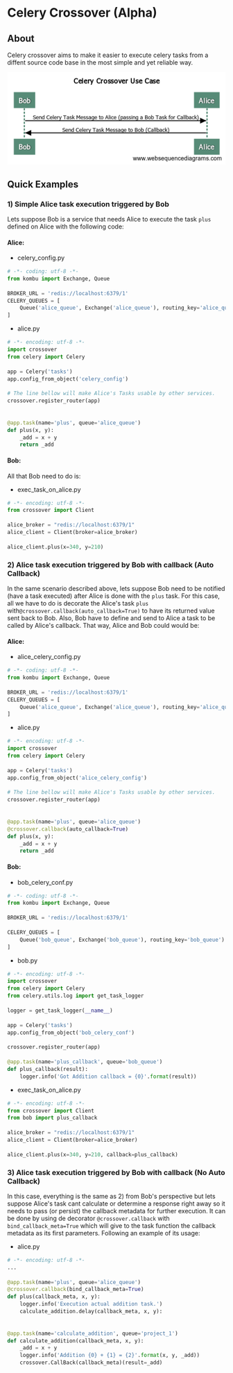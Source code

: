 # Celery Crossover (Alpha)

## About
Celery crossover aims to make it easier to execute celery tasks from a diffent source code base in the most simple and yet reliable way.

![Use Case](https://github.com/debonzi/celery_crossover/blob/master/docs/CeleryCrossoverUseCase.png)

## Quick Examples

### 1) Simple Alice task execution triggered by Bob
Lets suppose Bob is a service that needs Alice to execute the task ```plus``` defined on Alice with the following code:

#### Alice:
 * celery_config.py
```python
# -*- coding: utf-8 -*-
from kombu import Exchange, Queue

BROKER_URL = 'redis://localhost:6379/1'
CELERY_QUEUES = [
    Queue('alice_queue', Exchange('alice_queue'), routing_key='alice_queue')
]
```

 * alice.py 
```python
# -*- encoding: utf-8 -*-
import crossover
from celery import Celery

app = Celery('tasks')
app.config_from_object('celery_config')

# The line bellow will make Alice's Tasks usable by other services.
crossover.register_router(app)


@app.task(name='plus', queue='alice_queue')
def plus(x, y):
    _add = x + y
    return _add

```

#### Bob:
All that Bob need to do is:
* exec_task_on_alice.py 
```python
# -*- encoding: utf-8 -*-
from crossover import Client

alice_broker = "redis://localhost:6379/1"
alice_client = Client(broker=alice_broker)

alice_client.plus(x=340, y=210)

```

### 2) Alice task execution triggered by Bob with callback (Auto Callback)
In the same scenario described above, lets suppose Bob need to be notified (have a task executed) after Alice is done with the ```plus``` task.
For this case, all we have to do is decorate the Alice's task ```plus``` with```@crossover.callback(auto_callback=True)``` to have its returned value sent back to Bob. Also, Bob have to define and send to Alice a task to be called by Alice's callback.
That way, Alice and Bob could would be:

#### Alice:
 * alice_celery_config.py
```python
# -*- coding: utf-8 -*-
from kombu import Exchange, Queue

BROKER_URL = 'redis://localhost:6379/1'
CELERY_QUEUES = [
    Queue('alice_queue', Exchange('alice_queue'), routing_key='alice_queue')
]
```

 * alice.py 
```python
# -*- encoding: utf-8 -*-
import crossover
from celery import Celery

app = Celery('tasks')
app.config_from_object('alice_celery_config')

# The line bellow will make Alice's Tasks usable by other services.
crossover.register_router(app)


@app.task(name='plus', queue='alice_queue')
@crossover.callback(auto_callback=True)
def plus(x, y):
    _add = x + y
    return _add

```

#### Bob:
 * bob_celery_conf.py
```python
# -*- coding: utf-8 -*-
from kombu import Exchange, Queue

BROKER_URL = 'redis://localhost:6379/1'

CELERY_QUEUES = [
    Queue('bob_queue', Exchange('bob_queue'), routing_key='bob_queue')
]

```
 * bob.py
```python
# -*- encoding: utf-8 -*-
import crossover
from celery import Celery
from celery.utils.log import get_task_logger

logger = get_task_logger(__name__)

app = Celery('tasks')
app.config_from_object('bob_celery_conf')

crossover.register_router(app)

@app.task(name='plus_callback', queue='bob_queue')
def plus_callback(result):
    logger.info('Got Addition callback = {0}'.format(result))

```

 * exec_task_on_alice.py 
```python
# -*- encoding: utf-8 -*-
from crossover import Client
from bob import plus_callback

alice_broker = "redis://localhost:6379/1"
alice_client = Client(broker=alice_broker)

alice_client.plus(x=340, y=210, callback=plus_callback)

```

### 3) Alice task execution triggered by Bob with callback (No Auto Callback)
In this case, everything is the same as 2) from Bob's perspective but lets suppose Alice's task cant calculate or
determine a response right away so it needs to pass (or persist) the callback metadata for further execution.
It can be done by using de decorator ```@crossover.callback``` with ```bind_callback_meta=True``` which will give
to the task function the callback metadata as its first parameters. Following an example of its usage:

 * alice.py

```python
# -*- encoding: utf-8 -*-
...

@app.task(name='plus', queue='alice_queue')
@crossover.callback(bind_callback_meta=True)
def plus(callback_meta, x, y):
    logger.info('Execution actual addition task.')
    calculate_addition.delay(callback_meta, x, y):


@app.task(name='calculate_addition', queue='project_1')
def calculate_addition(callback_meta, x, y):
    _add = x + y
    logger.info('Addition {0} + {1} = {2}'.format(x, y, _add))
    crossover.CallBack(callback_meta)(result=_add)
```
